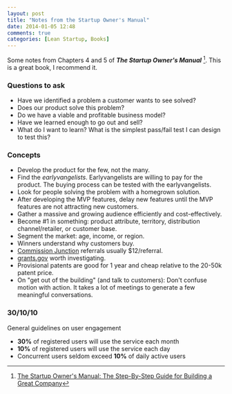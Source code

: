 ```yaml
---
layout: post
title: "Notes from the Startup Owner's Manual"
date: 2014-01-05 12:48
comments: true
categories: [Lean Startup, Books]
---
```

Some notes from Chapters 4 and 5 of **_The Startup Owner's Manual_** [^book]. This is a great book, I recommend it.

### Questions to ask

 * Have we identified a problem a customer wants to see solved?
 * Does our product solve this problem?
 * Do we have a viable and profitable business model?
 * Have we learned enough to go out and sell?
 * What do I want to learn? What is the simplest pass/fail test I can design to test this?

### Concepts

 * Develop the product for the few, not the many.
 * Find the *earlyvangelists*. Earlyvangelists are willing to pay for the product. The buying process can be tested with the earlyvangelists.
 * Look for people solving the problem with a homegrown solution.
 * After developing the MVP features, delay new features until the MVP features are not attracting new customers.
 * Gather a massive and growing audience efficiently and cost-effectively.
 * Become #1 in something: product attribute, territory, distribution channel/retailer, or customer base.
 * Segment the market: age, income, or region.
 * Winners understand why customers buy.
 * [Commission Junction](http://www.cj.com/) referrals usually $12/referral.
 * [grants.gov](http://www.grants.gov/) worth investigating.
 * Provisional patents are good for 1 year and cheap relative to the 20-50k patent price.
 * On "get out of the building" (and talk to customers): Don't confuse motion with action. It takes a lot of meetings to generate a few meaningful conversations.

### 30/10/10
General guidelines on user engagement

 * **30%** of registered users will use the service each month
 * **10%** of registered users will use the service each day
 * Concurrent users seldom exceed **10%** of daily active users

[^book]:
    [The Startup Owner's Manual: The Step-By-Step Guide for Building a Great Company](http://www.amazon.com/The-Startup-Owners-Manual-Step-By-Step/dp/0984999302)
